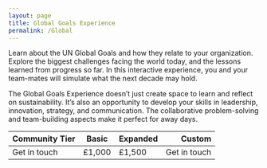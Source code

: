 ```yaml
---
layout: page
title: Global Goals Experience
permalink: /Global
---
```




Learn about the UN Global Goals and how they relate to your organization. Explore the biggest challenges facing the world today, and the lessons learned from progress so far. In this interactive experience, you and your team-mates will simulate what the next decade may hold.

The Global Goals Experience doesn’t just create space to learn and reflect on sustainability. It’s also an opportunity to develop your skills in leadership, innovation, strategy, and communication. The collaborative problem-solving and team-building aspects make it perfect for away days. 

Community Tier               | Basic               | Expanded               | Custom
--------------------- | :-------------------: | :-------------------- | --------------------:
Get in touch | £1,000 | £1,500 | Get in touch| Discounts are available for community projects, non-profit organizations, and social enterprise. For organizations who would be otherwise unable to access this resource, we may even be able to deliver free of charge, according to availability     | This half-day workshop introduces the Global Goals (also known as the SDGs). You’ll have a chance to test your strategy, communication and problem-solving skills in an interactive simulation, exploring the future of sustainability.  | A full-day workshop will include the interactive Global Goals simulation session, and an additional session on a topic of your choice: digital sustainability, net zero strategy, climate justice, climate risk management, or biodiversity and the nature-positive economy. | Schedule a call to talk to us about your needs.


